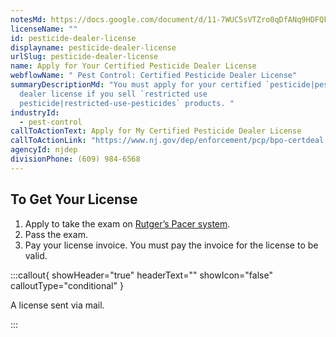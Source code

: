 ```yaml
---
notesMd: https://docs.google.com/document/d/11-7WUC5sVTZro0qDfANq9HDFQF59kfpA9Q1e198x4AU/edit?tab=t.0#heading=h.2spjb7tj915i
licenseName: ""
id: pesticide-dealer-license
displayname: pesticide-dealer-license
urlSlug: pesticide-dealer-license
name: Apply for Your Certified Pesticide Dealer License
webflowName: " Pest Control: Certified Pesticide Dealer License"
summaryDescriptionMd: "You must apply for your certified `pesticide|pesticide`
  dealer license if you sell `restricted use
  pesticide|restricted-use-pesticides` products. "
industryId:
  - pest-control
callToActionText: Apply for My Certified Pesticide Dealer License
callToActionLink: "https://www.nj.gov/dep/enforcement/pcp/bpo-certdeal.htm "
agencyId: njdep
divisionPhone: (609) 984-6568
---
```

## To Get Your License

1. Apply to take the exam on [Rutger’s Pacer system](http://pacer.rutgers.edu).
2. Pass the exam.
3. Pay your license invoice. You must pay the invoice for the license to be valid.

:::callout{ showHeader="true" headerText="" showIcon="false" calloutType="conditional" }

A license sent via mail.

:::
